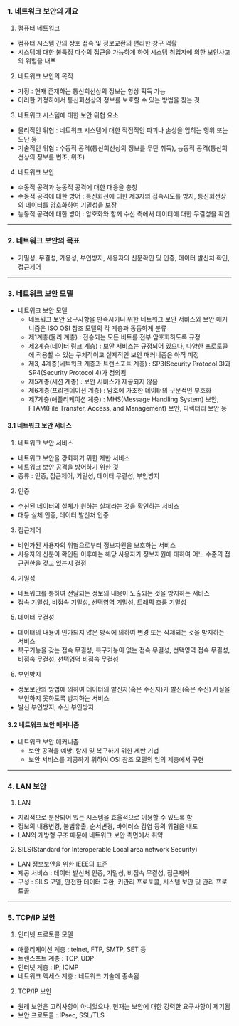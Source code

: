 ### 1. 네트워크 보안의 개요

1. 컴퓨터 네트워크

- 컴퓨터 시스템 간의 상호 접속 및 정보교환의 편리한 창구 역활
- 시스템에 대한 불특정 다수의 접근을 가능하게 하여 시스템 침입자에 의한 보안사고의 위험을 내포

2. 네트워크 보안의 목적

- 가정 : 현재 존재하는 통신회선상의 정보는 항상 획득 가능
- 이러한 가정하에서 통신회선상의 정보를 보호할 수 있는 방법을 찾는 것

3. 네트워크 시스템에 대한 보안 위협 요소

- 물리적인 위협 : 네트워크 시스템에 대한 직접적인 파괴나 손상을 입히는 행위 또는 도난 등
- 기술적인 위협 : 수동적 공격(통신회선상의 정보를 무단 취득), 능동적 공격(통신회선상의 정보를 변조, 위조)

4. 네트워크 보안

- 수동적 공격과 능동적 공격에 대한 대응을 총칭
- 수동적 공격에 대한 방어 : 통신회선에 대한 제3자의 접속시도를 방지, 통신회선상의 데이터를 암호화하여 기밀성을 보장
- 능동적 공격에 대한 방어 : 암호화와 함께 수신 측에서 데이터에 대한 무결성을 확인

---

### 2. 네트워크 보안의 목표

- 기밀성, 무결성, 가용성, 부인방지, 사용자의 신분확인 및 인증, 데이터 발신처 확인, 접근제어

---

### 3. 네트워크 보안 모델

- 네트워크 보안 모델
  - 네트워크 보안 요구사항을 만족시키니 위한 네트워크 보안 서비스와 보안 매커니즘은 ISO OSI 참조 모델의 각 계층과 동등하게 분류
  - 제1계층(물리 계층) : 전송되는 모든 비트를 전부 암호화하도록 규정
  - 제2계층(데이터 링크 계층) : 보안 서비스는 규정되어 있으나, 다양한 프로토콜에 적용할 수 있는 구체적이고 실제적인 보안 매커니즘은 아직 미정
  - 제3, 4계층(네트워크 계층과 트랜스포트 계층) : SP3(Security Protocol 3)과 SP4(Security Protocol 4)가 정의됨
  - 제5계층(세션 계층) : 보안 서비스가 제공되지 않음
  - 제6계층(프리젠데이션 계층) : 암호에 가초한 데이터의 구문적인 부호화
  - 제7계층(애플리케이션 계층) : MHS(Message Handling System) 보안, FTAM(File Transfer, Access, and Management) 보안, 디렉터리 보안 등

#### 3.1 네트워크 보안 서비스

1. 네트워크 보안 서비스

- 네트워크 보안을 강화하기 위한 제반 서비스
- 네트워크 보안 공격을 방어하기 위한 것
- 종류 : 인증, 접근제어, 기밀성, 데이터 무결성, 부인방지

2. 인증

- 수신된 데이터의 실체가 원하는 실체라는 것을 확인하는 서비스
- 대등 실체 인증, 데이터 발신처 인증

3. 접근제어

- 비인가된 사용자의 위협으로부터 정보자원을 보호하는 서비스
- 사용자의 신분이 확인된 이후에는 해당 사용자가 정보자원에 대하여 어느 수준의 접근권한을 갖고 있는지 결정

4. 기밀성

- 네트워크를 통하여 전달되는 정보의 내용이 노출되는 것을 방지하는 서비스
- 접속 기밀성, 비접속 기밀성, 선택영역 기밀성, 트래픽 흐름 기밀성

5. 데이터 무결성

- 데이터의 내용이 인가되지 않은 방식에 의하여 변경 또는 삭제되는 것을 방지하는 서비스
- 복구기능을 갖는 접속 무결성, 복구기능이 없는 접속 무결성, 선택영역 접속 무결성, 비접속 무결성, 선택영역 비접속 무결성

6. 부인방지

- 정보보안의 방법에 의하여 데이터의 발신자(혹은 수신자)가 발신(혹은 수신) 사실을 부인하지 못하도록 방지하는 서비스
- 발신 부인방지, 수신 부인방지

#### 3.2 네트워크 보안 메커니즘

- 네트워크 보안 메커니즘
  - 보안 공격을 예방, 탐지 및 복구하기 위한 제반 기법
  - 보안 서비스를 제공하기 위하여 OSI 참조 모델의 임의 계층에서 구현

---

### 4. LAN 보안

1. LAN

- 지리적으로 분산되어 있는 시스템을 효율적으로 이용할 수 있도록 함
- 정보의 내용변경, 불법유출, 순서변경, 바이러스 감염 등의 위협을 내포
- LAN의 개방형 구조 때문에 네트워크 보안 측면에서 취약

2. SILS(Standard for Interoperable Local area network Security)

- LAN 정보보안을 위한 IEEE의 표준
- 제공 서비스 : 데이터 발신처 인증, 기밀성, 비접속 무결성, 접근제어
- 구성 : SILS 모델, 안전한 데이터 교환, 키관리 프로토콜, 시스템 보안 및 관리 프로토콜

---

### 5. TCP/IP 보안

1. 인터넷 프로토콜 모델

- 애플리케이션 계층 : telnet, FTP, SMTP, SET 등
- 트랜스포트 계층 : TCP, UDP
- 인터넷 계층 : IP, ICMP
- 네트워크 액세스 계층 : 네트워크 기술에 종속됨

2. TCP/IP 보안

- 원래 보안은 고려사항이 아니었으나, 현재는 보안에 대한 강력한 요구사항이 제기됨
- 보안 프로토콜 : IPsec, SSL/TLS
